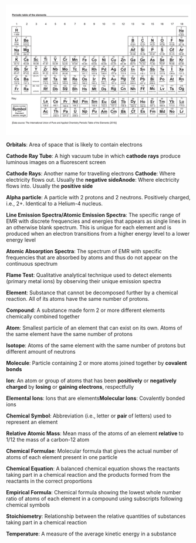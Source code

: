 
![](11SubjectImages/ptable.jpg)

**Orbitals**: Area of space that is likely to contain electrons

**Cathode Ray Tube**: A high vacuum tube in which **cathode rays** produce luminous images on a fluorescent screen

**Cathode Rays**: Another name for travelling electrons **Cathode**: Where electricity flows out. Usually the **negative sideAnode**: Where electricity flows into. Usually the **positive side**

**Alpha particle**: A particle with 2 protons and 2 neutrons. Positively charged, i.e., 2+. Identical to a Helium-4 nucleus.

**Line Emission Spectra/Atomic Emission Spectra**: The specific range of EMR with discrete frequencies and energies that appears as single lines in an otherwise blank spectrum. This is unique for each element and is produced when an electron transitions from a higher energy level to a lower energy level

**Atomic Absorption Spectra**: The spectrum of EMR with specific frequencies that are absorbed by atoms and thus do not appear on the continuous spectrum

**Flame Test**: Qualitative analytical technique used to detect elements (primary metal ions) by observing their unique emission spectra

**Element**: Substance that cannot be decomposed further by a chemical reaction. All of its atoms have the same number of protons.

**Compound**: A substance made form 2 or more different elements chemically combined together

**Atom**: Smallest particle of an element that can exist on its own. Atoms of the same element have the same number of protons

**Isotope**: Atoms of the same element with the same number of protons but different amount of neutrons

**Molecule**: Particle containing 2 or more atoms joined together by **covalent bonds**

**Ion**: An atom or group of atoms that has been **positively** or **negatively charged** by **losing** or **gaining electrons**, respectfully

**Elemental Ions**: Ions that are elements**Molecular Ions**: Covalently bonded ions

**Chemical Symbol**: Abbreviation (i.e., letter or **pair** of letters) used to represent an element

**Relative Atomic Mass**: Mean mass of the atoms of an element **relative** to 1/12 the mass of a carbon-12 atom

**Chemical Formulae**: Molecular formula that gives the actual number of atoms of each element present in one particle

**Chemical Equation**: A balanced chemical equation shows the reactants taking part in a chemical reaction and the products formed from the reactants in the correct proportions

**Empirical Formula**: Chemical formula showing the lowest whole number ratio of atoms of each element in a compound using subscripts following chemical symbols

**Stoichiometry**: Relationship between the relative quantities of substances taking part in a chemical reaction

**Temperature**: A measure of the average kinetic energy in a substance